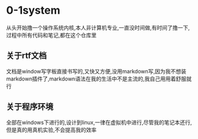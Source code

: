 # 0-1system
从头开始撸一个操作系统内核,本人非计算机专业,一直没时间做,有时间了撸一下,过程中所有代码和笔记,都在这个仓库里

## 关于rtf文档

文档是window写字板直接书写的,又快又方便,没用markdown写,因为我不想装markdown插件了,markdown语法在我的生活中不是主流的,我自己用用着舒服就行

## 关于程序环境

全部在windows下进行的,设计到linux,一律在虚拟机中进行,尽管我的笔记本还行,但是真的用真机实验,不会提高我的效率
